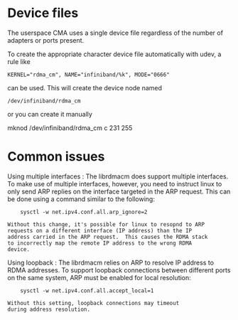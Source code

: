 # Device files

The userspace CMA uses a single device file regardless of the number
of adapters or ports present.

To create the appropriate character device file automatically with
udev, a rule like

    KERNEL="rdma_cm", NAME="infiniband/%k", MODE="0666"

can be used.  This will create the device node named

    /dev/infiniband/rdma_cm

or you can create it manually

  mknod /dev/infiniband/rdma_cm c 231 255


# Common issues

Using multiple interfaces
:	The librdmacm does support multiple interfaces.  To make use
	of multiple interfaces, however, you need to instruct linux
	to only send ARP replies on the interface targeted in the ARP
	request.  This can be done using a command similar to the
	following:

		sysctl -w net.ipv4.conf.all.arp_ignore=2

	Without this change, it's possible for linux to resopnd to ARP
	requests on a different interface (IP address) than the IP
	address carried in the ARP request.  This causes the RDMA stack
	to incorrectly map the remote IP address to the wrong RDMA
	device.

Using loopback
:	The librdmacm relies on ARP to resolve IP address to RDMA
	addresses.  To support loopback connections between different
	ports on the same system, ARP must be enabled for local
	resolution:

		sysctl -w net.ipv4.conf.all.accept_local=1

	Without this setting, loopback connections may timeout
	during address resolution.
